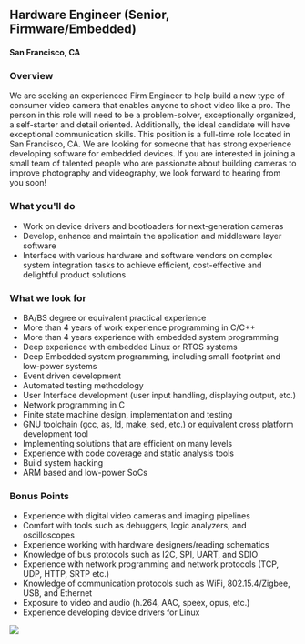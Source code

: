## Hardware Engineer (Senior, Firmware/Embedded)
#### San Francisco, CA

### Overview
We are seeking an experienced Firm Engineer to help build a new type of consumer video camera that enables anyone to shoot video like a pro. The person in this role will need to be a problem-solver, exceptionally organized, a self-starter and detail oriented. Additionally, the ideal candidate will have exceptional communication skills. This position is a full-time role located in San Francisco, CA.
We are looking for someone that has strong experience developing software for embedded devices. If you are interested in joining a small team of talented people who are passionate about building cameras to improve photography and videography, we look forward to hearing from you soon! 

### What you'll do
+ Work on device drivers and bootloaders for next-generation cameras
+ Develop, enhance and maintain the application and middleware layer software
+ Interface with various hardware and software vendors on complex system integration tasks to achieve efficient, cost-effective and delightful product solutions 

### What we look for
+ BA/BS degree or equivalent practical experience
+ More than 4 years of work experience programming in C/C++
+ More than 4 years experience with embedded system programming
+ Deep experience with embedded Linux or RTOS systems
+ Deep Embedded system programming, including small-footprint and low-power systems
+ Event driven development
+ Automated testing methodology
+ User Interface development (user input handling, displaying output, etc.)
+ Network programming in C
+ Finite state machine design, implementation and testing
+ GNU toolchain (gcc, as, ld, make, sed, etc.) or equivalent cross platform development tool
+ Implementing solutions that are efficient on many levels
+ Experience with code coverage and static analysis tools
+ Build system hacking
+ ARM based and low-power SoCs

### Bonus Points 
+ Experience with digital video cameras and imaging pipelines
+ Comfort with tools such as debuggers, logic analyzers, and oscilloscopes
+ Experience working with hardware designers/reading schematics
+ Knowledge of bus protocols such as I2C, SPI, UART, and SDIO
+ Experience with network programming and network protocols (TCP, UDP, HTTP, SRTP etc.)
+ Knowledge of communication protocols such as WiFi, 802.15.4/Zigbee, USB, and Ethernet
+ Exposure to video and audio (h.264, AAC, speex, opus, etc.)
+ Experience developing device drivers for Linux


[<img src='https://dabuttonfactory.com/button.png?t=Apply&f=Calibri-Bold&ts=24&tc=fff&tshs=1&tshc=000&hp=20&vp=8&c=5&bgt=gradient&bgc=3d85c6&ebgc=073763'>](https://letsrockit.co/users/auth/github?job_id=twfnzw50yq-hardware-engineer-senior-firmware-embedded)
